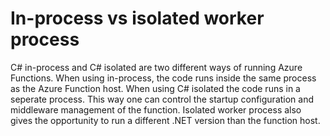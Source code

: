 #  In-process vs isolated worker process

C# in-process and C# isolated are two different ways of running Azure Functions. When using in-process, the code runs inside the same process as the Azure Function host. When using C# isolated the code runs in a seperate process. This way one can control the startup configuration and middleware management of the function. Isolated worker process also gives the opportunity to run a different .NET version than the function host. 
